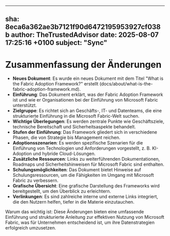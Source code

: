 ---
  sha: 8eca6a362ae3b7121f90d6472195953927cf038b
  author: TheTrustedAdvisor
  date: 2025-08-07 17:25:16 +0100
  subject: "Sync"
  ---

  # Zusammenfassung der Änderungen

- **Neues Dokument**: Es wurde ein neues Dokument mit dem Titel "What is the Fabric Adoption Framework?" erstellt (docs/about/what-is-the-fabric-adoption-framework.md).
- **Einführung**: Das Dokument erklärt, was der Fabric Adoption Framework ist und wie er Organisationen bei der Einführung von Microsoft Fabric unterstützt.
- **Zielgruppe**: Es richtet sich an Geschäfts-, IT- und Datenteams, die eine strukturierte Einführung in die Microsoft Fabric-Welt suchen.
- **Wichtige Überlegungen**: Es werden zentrale Punkte wie Geschäftsziele, technische Bereitschaft und Sicherheitsaspekte behandelt.
- **Stufen der Einführung**: Das Framework gliedert sich in verschiedene Phasen, die von Strategie bis Management reichen.
- **Adoptionsszenarien**: Es werden spezifische Szenarien für die Einführung von Technologien und Anforderungen vorgestellt, z. B. KI-Adoption und hybride Cloud-Lösungen.
- **Zusätzliche Ressourcen**: Links zu weiterführenden Dokumentationen, Roadmaps und Sicherheitshinweisen für Microsoft Fabric sind enthalten.
- **Schulungsmöglichkeiten**: Das Dokument bietet Hinweise auf Schulungsressourcen, um die Fähigkeiten im Umgang mit Microsoft Fabric zu verbessern.
- **Grafische Übersicht**: Eine grafische Darstellung des Frameworks wird bereitgestellt, um den Überblick zu erleichtern.
- **Verlinkungen**: Es sind zahlreiche interne und externe Links integriert, die den Nutzern helfen, tiefer in die Materie einzutauchen.

Warum das wichtig ist: Diese Änderungen bieten eine umfassende Einführung und strukturierte Anleitung zur effektiven Nutzung von Microsoft Fabric, was für Unternehmen entscheidend ist, um ihre Datenstrategien erfolgreich umzusetzen.
